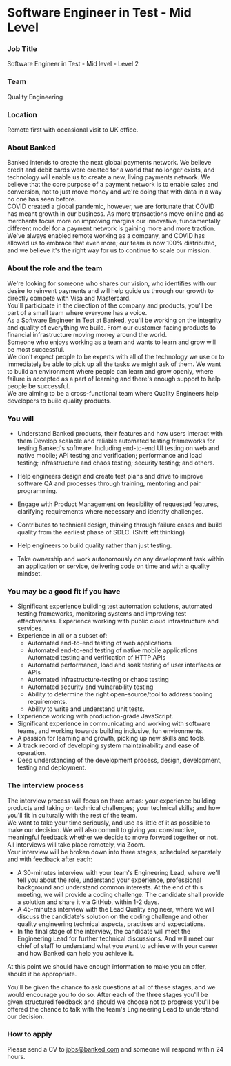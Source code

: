 # Software Engineer in Test - Mid Level

### Job Title
 
Software Engineer in Test - Mid level - Level 2

### Team
Quality Engineering 

### Location
Remote first with occasional visit to UK office.

### About Banked
Banked intends to create the next global payments network. We believe credit and debit cards were created for a world that no longer exists, and technology will enable us to create a new, living payments network. We believe that the core purpose of a payment network is to enable sales and conversion, not to just move money and we're doing that with data in a way no one has seen before.<BR>
COVID created a global pandemic, however, we are fortunate that COVID has meant growth in our business. As more transactions move online and as merchants focus more on improving margins our innovative, fundamentally different model for a payment network is gaining more and more traction.<BR>
We've always enabled remote working as a company, and COVID has allowed us to embrace that even more; our team is now 100% distributed, and we believe it's the right way for us to continue to scale our mission. 

### About the role and the team
We're looking for someone who shares our vision, who identifies with our desire to reinvent payments and will help guide us through our growth to directly compete with Visa and Mastercard.<BR>
You'll participate in the direction of the company and products, you'll be part of a small team where everyone has a voice.<BR>
As a Software Engineer in Test at Banked, you'll be working on the integrity and quality of everything we build. From our customer-facing products to financial infrastructure moving money around the world.<BR>
Someone who enjoys working as a team and wants to learn and grow will be most successful.<BR>
We don't expect people to be experts with all of the technology we use or to immediately be able to pick up all the tasks we might ask of them. We want to build an environment where people can learn and grow openly, where failure is accepted as a part of learning and there's enough support to help people be successful.<BR>
We are aiming to be a cross-functional team where Quality Engineers help developers to build quality products.

### You will
- Understand Banked products, their features and how users interact with them
Develop scalable and reliable automated testing frameworks for testing Banked's software. Including end-to-end UI testing on web and native mobile; API testing and verification; performance and load testing; infrastructure and chaos testing; security testing; and others.

- Help engineers design and create test plans and drive to improve software QA and processes through training, mentoring and pair programming.

- Engage with Product Management on feasibility of requested features, clarifying requirements where necessary and identify challenges.

- Contributes to technical design, thinking through failure cases and build quality from the earliest phase of SDLC. (Shift left thinking)

- Help engineers to build quality rather than just testing.

- Take ownership and work autonomously on any development task within an application or service, delivering code on time and with a quality mindset.

### You may be a good fit if you have
- Significant experience building test automation solutions, automated testing frameworks, monitoring systems and improving test effectiveness.
Experience working with public cloud infrastructure and services.
- Experience in all or a subset of: 
    * Automated end-to-end testing of web applications 
    * Automated end-to-end testing of native mobile applications Automated testing and verification of HTTP APIs
    * Automated performance, load and soak testing of user interfaces or APIs 
    * Automated infrastructure-testing or chaos testing 
    * Automated security and vulnerability testing 
    * Ability to determine the right open-source/tool to address tooling requirements.
    * Ability to write and understand unit tests. <BR>
- Experience working with production-grade JavaScript.
- Significant experience in communicating and working with software teams, and working towards building inclusive, fun environments.
- A passion for learning and growth, picking up new skills and tools.
- A track record of developing system maintainability and ease of operation.
- Deep understanding of the development process, design, development, testing and deployment.

### The interview process
The interview process will focus on three areas: your experience building products and taking on technical challenges; your technical skills; and how you'll fit in culturally with the rest of the team.<BR>
We want to take your time seriously, and use as little of it as possible to make our decision. We will also commit to giving you constructive, meaningful feedback whether we decide to move forward together or not.<BR>
All interviews will take place remotely, via Zoom.<BR>
Your interview will be broken down into three stages, scheduled separately and with feedback after each: 
- A 30-minutes interview with your team's Engineering Lead, where we'll tell you about the role, understand your experience, professional background and understand common interests. At the end of this meeting, we will provide a coding challenge.  The candidate shall provide a solution and share it via GitHub, within 1-2 days.
- A 45-minutes interview with the Lead Quality engineer, where we will discuss the candidate's solution on the coding challenge and other quality engineering technical aspects, practises and expectations.
- In the final stage of the interview, the candidate will meet the Engineering Lead for further technical discussions. And will meet our chief of staff to understand what you want to achieve with your career and how Banked can help you achieve it.

At this point we should have enough information to make you an offer, should it be appropriate.

You'll be given the chance to ask questions at all of these stages, and we would encourage you to do so. After each of the three stages you'll be given structured feedback and should we choose not to progress you'll be offered the chance to talk with the team's Engineering Lead to understand our decision. 

### How to apply
Please send a CV to jobs@banked.com and someone will respond within 24 hours.

